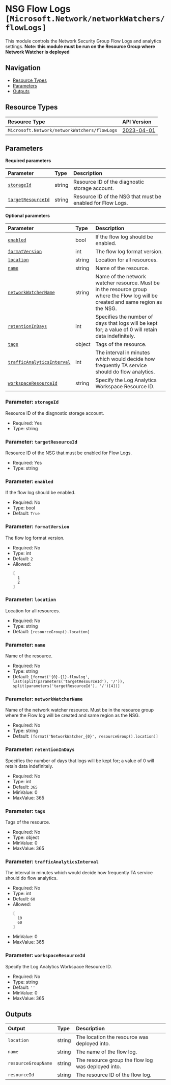 # NSG Flow Logs `[Microsoft.Network/networkWatchers/flowLogs]`

This module controls the Network Security Group Flow Logs and analytics settings.
**Note: this module must be run on the Resource Group where Network Watcher is deployed**

## Navigation

- [Resource Types](#Resource-Types)
- [Parameters](#Parameters)
- [Outputs](#Outputs)

## Resource Types

| Resource Type | API Version |
| :-- | :-- |
| `Microsoft.Network/networkWatchers/flowLogs` | [2023-04-01](https://learn.microsoft.com/en-us/azure/templates/Microsoft.Network/2023-04-01/networkWatchers/flowLogs) |

## Parameters

**Required parameters**

| Parameter | Type | Description |
| :-- | :-- | :-- |
| [`storageId`](#parameter-storageid) | string | Resource ID of the diagnostic storage account. |
| [`targetResourceId`](#parameter-targetresourceid) | string | Resource ID of the NSG that must be enabled for Flow Logs. |

**Optional parameters**

| Parameter | Type | Description |
| :-- | :-- | :-- |
| [`enabled`](#parameter-enabled) | bool | If the flow log should be enabled. |
| [`formatVersion`](#parameter-formatversion) | int | The flow log format version. |
| [`location`](#parameter-location) | string | Location for all resources. |
| [`name`](#parameter-name) | string | Name of the resource. |
| [`networkWatcherName`](#parameter-networkwatchername) | string | Name of the network watcher resource. Must be in the resource group where the Flow log will be created and same region as the NSG. |
| [`retentionInDays`](#parameter-retentionindays) | int | Specifies the number of days that logs will be kept for; a value of 0 will retain data indefinitely. |
| [`tags`](#parameter-tags) | object | Tags of the resource. |
| [`trafficAnalyticsInterval`](#parameter-trafficanalyticsinterval) | int | The interval in minutes which would decide how frequently TA service should do flow analytics. |
| [`workspaceResourceId`](#parameter-workspaceresourceid) | string | Specify the Log Analytics Workspace Resource ID. |

### Parameter: `storageId`

Resource ID of the diagnostic storage account.

- Required: Yes
- Type: string

### Parameter: `targetResourceId`

Resource ID of the NSG that must be enabled for Flow Logs.

- Required: Yes
- Type: string

### Parameter: `enabled`

If the flow log should be enabled.

- Required: No
- Type: bool
- Default: `True`

### Parameter: `formatVersion`

The flow log format version.

- Required: No
- Type: int
- Default: `2`
- Allowed:
  ```Bicep
  [
    1
    2
  ]
  ```

### Parameter: `location`

Location for all resources.

- Required: No
- Type: string
- Default: `[resourceGroup().location]`

### Parameter: `name`

Name of the resource.

- Required: No
- Type: string
- Default: `[format('{0}-{1}-flowlog', last(split(parameters('targetResourceId'), '/')), split(parameters('targetResourceId'), '/')[4])]`

### Parameter: `networkWatcherName`

Name of the network watcher resource. Must be in the resource group where the Flow log will be created and same region as the NSG.

- Required: No
- Type: string
- Default: `[format('NetworkWatcher_{0}', resourceGroup().location)]`

### Parameter: `retentionInDays`

Specifies the number of days that logs will be kept for; a value of 0 will retain data indefinitely.

- Required: No
- Type: int
- Default: `365`
- MinValue: 0
- MaxValue: 365

### Parameter: `tags`

Tags of the resource.

- Required: No
- Type: object
- MinValue: 0
- MaxValue: 365

### Parameter: `trafficAnalyticsInterval`

The interval in minutes which would decide how frequently TA service should do flow analytics.

- Required: No
- Type: int
- Default: `60`
- Allowed:
  ```Bicep
  [
    10
    60
  ]
  ```
- MinValue: 0
- MaxValue: 365

### Parameter: `workspaceResourceId`

Specify the Log Analytics Workspace Resource ID.

- Required: No
- Type: string
- Default: `''`
- MinValue: 0
- MaxValue: 365

## Outputs

| Output | Type | Description |
| :-- | :-- | :-- |
| `location` | string | The location the resource was deployed into. |
| `name` | string | The name of the flow log. |
| `resourceGroupName` | string | The resource group the flow log was deployed into. |
| `resourceId` | string | The resource ID of the flow log. |
